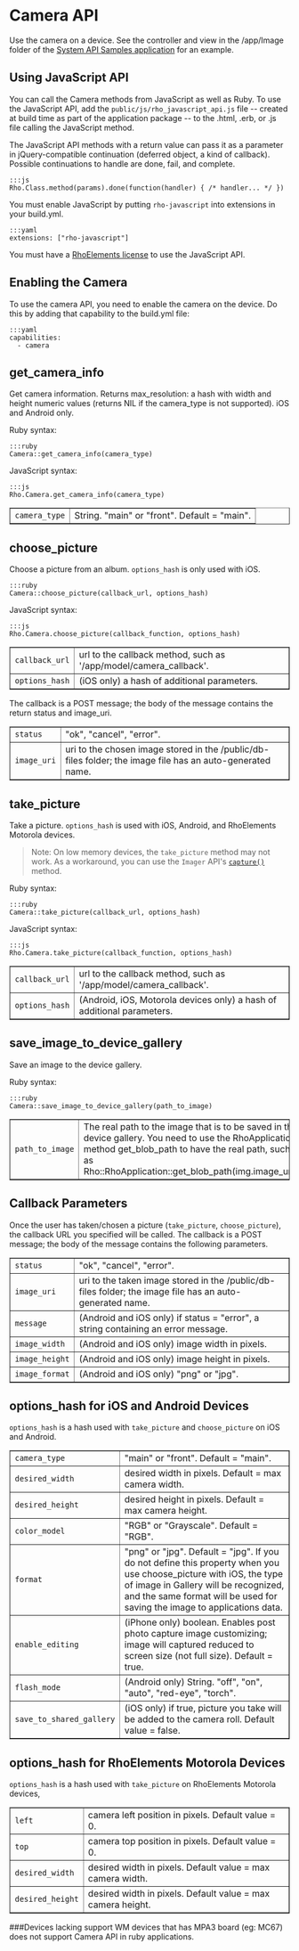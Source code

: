 # Camera API
Use the camera on a device. See the controller and view in the /app/Image folder of the [System API Samples application](https://github.com/rhomobile/rhodes-system-api-samples/blob/master/app/Image/controller.rb) for an example.

## Using JavaScript API
You can call the Camera methods from JavaScript as well as Ruby. To use the JavaScript API, add the `public/js/rho_javascript_api.js` file -- created at build time as part of the application package -- to the .html, .erb, or .js file calling the JavaScript method.

The JavaScript API methods with a return value can pass it as a parameter in jQuery-compatible continuation (deferred object, a kind of callback). Possible continuations to handle are done, fail, and complete.

	:::js
	Rho.Class.method(params).done(function(handler) { /* handler... */ })

You must enable JavaScript by putting `rho-javascript` into extensions in your build.yml.

	:::yaml
	extensions: ["rho-javascript"]

You must have a [RhoElements license](../rhoelements/licensing) to use the JavaScript API.

## Enabling the Camera
To use the camera API, you need to enable the camera on the device. Do this by adding that capability to the build.yml file:

	:::yaml
	capabilities:
	  - camera

## get_camera_info
Get camera information. Returns max_resolution: a hash with width and height numeric values (returns NIL if the camera_type is not supported). iOS and Android only.

Ruby syntax:

	:::ruby
	Camera::get_camera_info(camera_type)

JavaScript syntax:

	:::js
	Rho.Camera.get_camera_info(camera_type)

<table border="1">
	<tr>
		<td><code>camera_type</code></td>
		<td>String. "main" or "front". Default = "main".</td>
	</tr>
</table>

## choose_picture
Choose a picture from an album. `options_hash` is only used with iOS.

	:::ruby
	Camera::choose_picture(callback_url, options_hash)

JavaScript syntax:

	:::js
	Rho.Camera.choose_picture(callback_function, options_hash)

<table border="1">
	<tr>
		<td><code>callback_url</code></td>
		<td>url to the callback method, such as '/app/model/camera_callback'. </td>
	</tr>
	<tr>
		<td><code>options_hash</code></td>
		<td>(iOS only) a hash of additional parameters.</td>
	</tr>
</table>

The callback is a POST message; the body of the message contains the return status and image_uri.

<table border="1">
	<tr>
		<td><code>status</code></td>
		<td>"ok", "cancel", "error".</td>
	</tr>
	<tr>
		<td><code>image_uri</code></td>
		<td>uri to the chosen image stored in the /public/db-files folder; the image file has an auto-generated name.</td>
	</tr>
</table>

## take_picture
Take a picture. `options_hash` is used with iOS, Android, and RhoElements Motorola devices.

> Note: On low memory devices, the `take_picture` method may not work. As a workaround, you can use the `Imager` API's [`capture()`](../rhoelements/imager#methods) method.

Ruby syntax:

	:::ruby
	Camera::take_picture(callback_url, options_hash)

JavaScript syntax:

	:::js
	Rho.Camera.take_picture(callback_function, options_hash)

<table border="1">
	<tr>
		<td><code>callback_url</code></td>
		<td>url to the callback method, such as '/app/model/camera_callback'.</td>
	</tr>
	<tr>
		<td><code>options_hash</code></td>
		<td>(Android, iOS, Motorola devices only) a hash of additional parameters.</td>
	</tr>
</table>

## save_image_to_device_gallery
Save an image to the device gallery.

Ruby syntax:

	:::ruby
	Camera::save_image_to_device_gallery(path_to_image)

<table border="1">
	<tr>
		<td><code>path_to_image</code></td>
		<td>The real path to the image that is to be saved in the device gallery. You need to use the RhoApplication method get_blob_path to have the real path, such as Rho::RhoApplication::get_blob_path(img.image_uri).</td>
	</tr>
</table>

## Callback Parameters
Once the user has taken/chosen a picture (`take_picture`, `choose_picture`), the callback URL you specified will be called. The callback is a POST message; the body of the message contains the following parameters.

<table border="1">
	<tr>
		<td><code>status</code></td>
		<td>"ok", "cancel", "error".</td>
	</tr>
	<tr>
		<td><code>image_uri</code></td>
		<td>uri to the taken image stored in the /public/db-files folder; the image file has an auto-generated name.</td>
	</tr>
	<tr>
		<td><code>message</code></td>
		<td>(Android and iOS only) if status = "error", a string containing an error message.</td>
	</tr>
	<tr>
		<td><code>image_width</code></td>
		<td>(Android and iOS only) image width in pixels.</td>
	</tr>
	<tr>
		<td><code>image_height</code></td>
		<td>(Android and iOS only) image height in pixels.</td>
	</tr>
	<tr>
		<td><code>image_format</code></td>
		<td>(Android and iOS only) "png" or "jpg".</td>
	</tr>
</table>

## options_hash for iOS and Android Devices
`options_hash` is a hash used with `take_picture` and `choose_picture` on iOS and Android.

<table border="1">
	<tr>
		<td><code>camera_type</code></td>
		<td>"main" or "front". Default = "main".</td>
	</tr>
	<tr>
		<td><code>desired_width</code></td>
		<td>desired width in pixels. Default = max camera width.</td>
	</tr>
	<tr>
		<td><code>desired_height</code></td>
		<td>desired height in pixels. Default = max camera height.</td>
	</tr>
	<tr>
		<td><code>color_model</code></td>
		<td>"RGB" or "Grayscale". Default = "RGB".</td>
	</tr>
	<tr>
		<td><code>format</code></td>
		<td>"png" or "jpg". Default = "jpg". If you do not define this property when you use choose_picture with iOS, the type of image in Gallery will be recognized, and the same format will be used for saving the image to applications data.</td>
	</tr>
	<tr>
		<td><code>enable_editing</code></td>
		<td>(iPhone only) boolean. Enables post photo capture image customizing; image will captured reduced to screen size (not full size). Default = true.</td>
	</tr>
	<tr>
		<td><code>flash_mode</code></td>
		<td>(Android only) String. "off", "on", "auto", "red-eye", "torch".</td>
	</tr>
	<tr>
		<td><code>save_to_shared_gallery</code></td>
		<td>(iOS only) if true, picture you take will be added to the camera roll. Default value = false.</td>
	</tr>
</table>

## options_hash for RhoElements Motorola Devices
`options_hash` is a hash used with `take_picture` on RhoElements Motorola devices, 

<table border="1">
	<tr>
		<td><code>left</code></td>
		<td>camera left position in pixels. Default value = 0.</td>
	</tr>
	<tr>
		<td><code>top</code></td>
		<td>camera top position in pixels. Default value = 0.</td>
	</tr>
	<tr>
		<td><code>desired_width</code></td>
		<td>desired width in pixels. Default value = max camera width.</td>
	</tr>
	<tr>
		<td><code>desired_height</code></td>
		<td>desired width in pixels. Default value = max camera height.</td>
	</tr>
</table>

###Devices lacking support
WM devices that has MPA3 board (eg: MC67) does not support Camera API in ruby applications.
